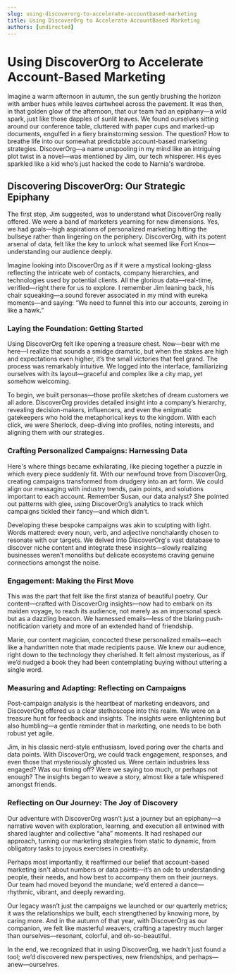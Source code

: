 ```yaml
---
slug: using-discoverorg-to-accelerate-accountbased-marketing
title: Using DiscoverOrg to Accelerate AccountBased Marketing
authors: [undirected]
---
```



# Using DiscoverOrg to Accelerate Account-Based Marketing

Imagine a warm afternoon in autumn, the sun gently brushing the horizon with amber hues while leaves cartwheel across the pavement. It was then, in that golden glow of the afternoon, that our team had an epiphany—a wild spark, just like those dapples of sunlit leaves. We found ourselves sitting around our conference table, cluttered with paper cups and marked-up documents, engulfed in a fiery brainstorming session. The question? How to breathe life into our somewhat predictable account-based marketing strategies. DiscoverOrg—a name unspooling in my mind like an intriguing plot twist in a novel—was mentioned by Jim, our tech whisperer. His eyes sparkled like a kid who’s just hacked the code to Narnia's wardrobe.

## Discovering DiscoverOrg: Our Strategic Epiphany

The first step, Jim suggested, was to understand what DiscoverOrg really offered. We were a band of marketers yearning for new dimensions. Yes, we had goals—high aspirations of personalized marketing hitting the bullseye rather than lingering on the periphery. DiscoverOrg, with its potent arsenal of data, felt like the key to unlock what seemed like Fort Knox—understanding our audience deeply.

Imagine looking into DiscoverOrg as if it were a mystical looking-glass reflecting the intricate web of contacts, company hierarchies, and technologies used by potential clients. All the glorious data—real-time, verified—right there for us to explore. I remember Jim leaning back, his chair squeaking—a sound forever associated in my mind with eureka moments—and saying: “We need to funnel this into our accounts, zeroing in like a hawk.”

### Laying the Foundation: Getting Started

Using DiscoverOrg felt like opening a treasure chest. Now—bear with me here—I realize that sounds a smidge dramatic, but when the stakes are high and expectations even higher, it’s the small victories that feel grand. The process was remarkably intuitive. We logged into the interface, familiarizing ourselves with its layout—graceful and complex like a city map, yet somehow welcoming.

To begin, we built personas—those profile sketches of dream customers we all adore. DiscoverOrg provides detailed insight into a company’s hierarchy, revealing decision-makers, influencers, and even the enigmatic gatekeepers who hold the metaphorical keys to the kingdom. With each click, we were Sherlock, deep-diving into profiles, noting interests, and aligning them with our strategies.

### Crafting Personalized Campaigns: Harnessing Data

Here's where things became exhilarating, like piecing together a puzzle in which every piece suddenly fit. With our newfound trove from DiscoverOrg, creating campaigns transformed from drudgery into an art form. We could align our messaging with industry trends, pain points, and solutions important to each account. Remember Susan, our data analyst? She pointed out patterns with glee, using DiscoverOrg’s analytics to track which campaigns tickled their fancy—and which didn’t.

Developing these bespoke campaigns was akin to sculpting with light. Words mattered: every noun, verb, and adjective nonchalantly chosen to resonate with our targets. We delved into DiscoverOrg's vast database to discover niche content and integrate these insights—slowly realizing businesses weren’t monoliths but delicate ecosystems craving genuine connections amongst the noise.

### Engagement: Making the First Move

This was the part that felt like the first stanza of beautiful poetry. Our content—crafted with DiscoverOrg insights—now had to embark on its maiden voyage, to reach its audience, not merely as an impersonal speck but as a dazzling beacon. We harnessed emails—less of the blaring push-notification variety and more of an extended hand of friendship.

Marie, our content magician, concocted these personalized emails—each like a handwritten note that made recipients pause. We knew our audience, right down to the technology they cherished. It felt almost mysterious, as if we’d nudged a book they had been contemplating buying without uttering a single word.

### Measuring and Adapting: Reflecting on Campaigns

Post-campaign analysis is the heartbeat of marketing endeavors, and DiscoverOrg offered us a clear stethoscope into this realm. We were on a treasure hunt for feedback and insights. The insights were enlightening but also humbling—a gentle reminder that in marketing, one needs to be both robust yet agile.

Jim, in his classic nerd-style enthusiasm, loved poring over the charts and data points. With DiscoverOrg, we could track engagement, responses, and even those that mysteriously ghosted us. Were certain industries less engaged? Was our timing off? Were we saying too much, or perhaps not enough? The insights began to weave a story, almost like a tale whispered amongst friends.

### Reflecting on Our Journey: The Joy of Discovery

Our adventure with DiscoverOrg wasn’t just a journey but an epiphany—a narrative woven with exploration, learning, and execution all entwined with shared laughter and collective “aha” moments. It had reshaped our approach, turning our marketing strategies from static to dynamic, from obligatory tasks to joyous exercises in creativity.

Perhaps most importantly, it reaffirmed our belief that account-based marketing isn't about numbers or data points—it’s an ode to understanding people, their needs, and how best to accompany them on their journeys. Our team had moved beyond the mundane; we’d entered a dance—rhythmic, vibrant, and deeply rewarding.

Our legacy wasn’t just the campaigns we launched or our quarterly metrics; it was the relationships we built, each strengthened by knowing more, by caring more. And in the autumn of that year, with DiscoverOrg as our companion, we felt like masterful weavers, crafting a tapestry much larger than ourselves—resonant, colorful, and oh-so-beautiful. 

In the end, we recognized that in using DiscoverOrg, we hadn’t just found a tool; we’d discovered new perspectives, new friendships, and perhaps—anew—ourselves.